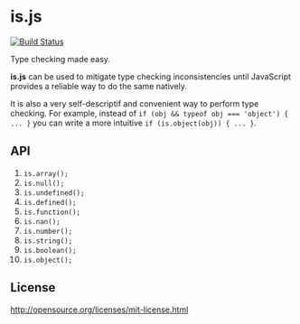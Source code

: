 # is.js

[![Build Status](https://travis-ci.org/olegskl/is.js.svg?branch=master)](https://travis-ci.org/olegskl/is.js)

Type checking made easy.

**is.js** can be used to mitigate type checking inconsistencies until JavaScript provides a reliable way to do the same natively.

It is also a very self-descriptif and convenient way to perform type checking. For example, instead of `if (obj && typeof obj === 'object') { ... }` you can write a more intuitive `if (is.object(obj)) { ... }`.

## API

1. `is.array();`
2. `is.null();`
3. `is.undefined();`
4. `is.defined();`
5. `is.function();`
6. `is.nan();`
7. `is.number();`
8. `is.string();`
9. `is.boolean();`
10. `is.object();`

## License

http://opensource.org/licenses/mit-license.html